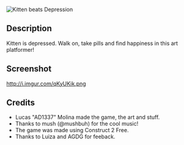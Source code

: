 ![Kitten beats Depression](http://i.imgur.com/DW35hqI.png)

## Description

Kitten is depressed. Walk on, take pills and find happiness in this art platformer!

## Screenshot

http://i.imgur.com/qKyUKik.png

## Credits

* Lucas "AD1337" Molina made the game, the art and stuff.
* Thanks to mush (@mushbuh) for the cool music!
* The game was made using Construct 2 Free.
* Thanks to Luiza and AGDG for feeback.